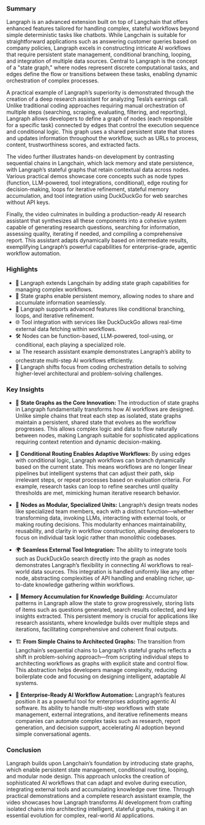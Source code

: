 ### Summary  
Langraph is an advanced extension built on top of Langchain that offers enhanced features tailored for handling complex, stateful workflows beyond simple deterministic tasks like chatbots. While Langchain is suitable for straightforward applications such as answering customer queries based on company policies, Langraph excels in constructing intricate AI workflows that require persistent state management, conditional branching, looping, and integration of multiple data sources. Central to Langraph is the concept of a "state graph," where nodes represent discrete computational tasks, and edges define the flow or transitions between these tasks, enabling dynamic orchestration of complex processes.

A practical example of Langraph’s superiority is demonstrated through the creation of a deep research assistant for analyzing Tesla’s earnings call. Unlike traditional coding approaches requiring manual orchestration of multiple steps (searching, scraping, evaluating, filtering, and reporting), Langraph allows developers to define a graph of nodes (each responsible for a specific task) connected by edges that control the execution sequence and conditional logic. This graph uses a shared persistent state that stores and updates information throughout the workflow, such as URLs to process, content, trustworthiness scores, and extracted facts.

The video further illustrates hands-on development by contrasting sequential chains in Langchain, which lack memory and state persistence, with Langraph’s stateful graphs that retain contextual data across nodes. Various practical demos showcase core concepts such as node types (function, LLM-powered, tool integrations, conditional), edge routing for decision-making, loops for iterative refinement, stateful memory accumulation, and tool integration using DuckDuckGo for web searches without API keys.

Finally, the video culminates in building a production-ready AI research assistant that synthesizes all these components into a cohesive system capable of generating research questions, searching for information, assessing quality, iterating if needed, and compiling a comprehensive report. This assistant adapts dynamically based on intermediate results, exemplifying Langraph’s powerful capabilities for enterprise-grade, agentic workflow automation.

### Highlights  
- 🔗 Langraph extends Langchain by adding state graph capabilities for managing complex workflows.  
- 🧠 State graphs enable persistent memory, allowing nodes to share and accumulate information seamlessly.  
- 🔄 Langraph supports advanced features like conditional branching, loops, and iterative refinement.  
- 🌐 Tool integration with services like DuckDuckGo allows real-time external data fetching within workflows.  
- 🛠️ Nodes can be function-based, LLM-powered, tool-using, or conditional, each playing a specialized role.  
- 📊 The research assistant example demonstrates Langraph’s ability to orchestrate multi-step AI workflows efficiently.  
- 🚀 Langraph shifts focus from coding orchestration details to solving higher-level architectural and problem-solving challenges.  

### Key Insights  
- 🧩 **State Graphs as the Core Innovation:** The introduction of state graphs in Langraph fundamentally transforms how AI workflows are designed. Unlike simple chains that treat each step as isolated, state graphs maintain a persistent, shared state that evolves as the workflow progresses. This allows complex logic and data to flow naturally between nodes, making Langraph suitable for sophisticated applications requiring context retention and dynamic decision-making.  

- 🔄 **Conditional Routing Enables Adaptive Workflows:** By using edges with conditional logic, Langraph workflows can branch dynamically based on the current state. This means workflows are no longer linear pipelines but intelligent systems that can adjust their path, skip irrelevant steps, or repeat processes based on evaluation criteria. For example, research tasks can loop to refine searches until quality thresholds are met, mimicking human iterative research behavior.  

- 🤖 **Nodes as Modular, Specialized Units:** Langraph’s design treats nodes like specialized team members, each with a distinct function—whether transforming data, invoking LLMs, interacting with external tools, or making routing decisions. This modularity enhances maintainability, reusability, and clarity in workflow construction, allowing developers to focus on individual task logic rather than monolithic codebases.  

- 🌍 **Seamless External Tool Integration:** The ability to integrate tools such as DuckDuckGo search directly into the graph as nodes demonstrates Langraph’s flexibility in connecting AI workflows to real-world data sources. This integration is handled uniformly like any other node, abstracting complexities of API handling and enabling richer, up-to-date knowledge gathering within workflows.  

- 📝 **Memory Accumulation for Knowledge Building:** Accumulator patterns in Langraph allow the state to grow progressively, storing lists of items such as questions generated, search results collected, and key insights extracted. This persistent memory is crucial for applications like research assistants, where knowledge builds over multiple steps and iterations, facilitating comprehensive and coherent final outputs.  

- 🏗️ **From Simple Chains to Architected Graphs:** The transition from Langchain’s sequential chains to Langraph’s stateful graphs reflects a shift in problem-solving approach—from scripting individual steps to architecting workflows as graphs with explicit state and control flow. This abstraction helps developers manage complexity, reducing boilerplate code and focusing on designing intelligent, adaptable AI systems.  

- 🚀 **Enterprise-Ready AI Workflow Automation:** Langraph’s features position it as a powerful tool for enterprises adopting agentic AI software. Its ability to handle multi-step workflows with state management, external integrations, and iterative refinements means companies can automate complex tasks such as research, report generation, and decision support, accelerating AI adoption beyond simple conversational agents.  

### Conclusion  
Langraph builds upon Langchain’s foundation by introducing state graphs, which enable persistent state management, conditional routing, looping, and modular node design. This approach unlocks the creation of sophisticated AI workflows that can adapt and evolve during execution, integrating external tools and accumulating knowledge over time. Through practical demonstrations and a complete research assistant example, the video showcases how Langraph transforms AI development from crafting isolated chains into architecting intelligent, stateful graphs, making it an essential evolution for complex, real-world AI applications.
